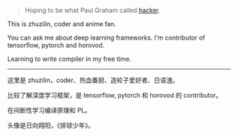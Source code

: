 > Hoping to be what Paul Graham called [hacker](http://www.paulgraham.com/hp.html).

This is zhuzilin, coder and anime fan.

You can ask me about deep learning frameworks. I'm contributor of tensorflow, pytorch and horovod.

Learning to write compiler in my free time.

---

这里是 zhuzilin，coder、热血番厨、造轮子爱好者、日语渣。

比较了解深度学习框架，是 tensorflow, pytorch 和 horovod 的 contributor。

在间断性学习编译原理和 PL。

头像是日向翔阳，《排球少年》。
